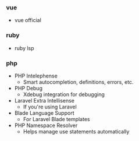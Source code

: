 ### vue
  - vue official

### ruby
  - ruby lsp

### php
  - PHP Intelephense
    - Smart autocompletion, definitions, errors, etc.
  - PHP Debug
    - Xdebug integration for debugging
  - Laravel Extra Intellisense	
    - If you're using Laravel
  - Blade Language Support
    - For Laravel Blade templates
  - PHP Namespace Resolver
    - Helps manage use statements automatically